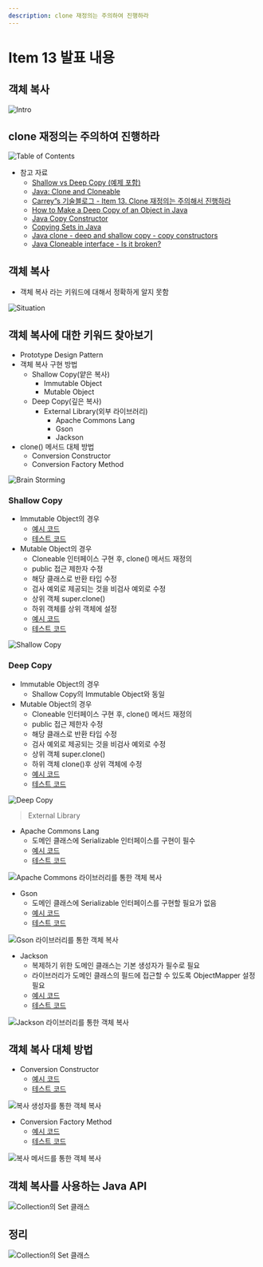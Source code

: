 ```yaml
---
description: clone 재정의는 주의하여 진행하라
---
```


# Item 13 발표 내용

## 객체 복사

![Intro](../../.gitbook/assets/item13.001.png)

## clone 재정의는 주의하여 진행하라

![Table of Contents](../../.gitbook/assets/item13.002.png)

* 참고 자료
	* [Shallow vs Deep Copy \(예제 포함\)](https://programming.guide/shallow-vs-deep-copy.html)
	* [Java: Clone and Cloneable](https://programming.guide/java/clone-and-cloneable.html)
	* [Carrey”s 기술블로그 - Item 13. Clone 재정의는 주의해서 진행하라](https://jaehun2841.github.io/2019/01/13/effective-java-item13/)
	* [How to Make a Deep Copy of an Object in Java](https://www.baeldung.com/java-deep-copy)
	* [Java Copy Constructor](https://www.baeldung.com/java-copy-constructor)
	* [Copying Sets in Java](https://www.baeldung.com/java-copy-sets)
	* [Java clone - deep and shallow copy - copy constructors](https://howtodoinjava.com/java/cloning/a-guide-to-object-cloning-in-java/)
	* [Java Cloneable interface - Is it broken?](https://howtodoinjava.com/java/cloning/cloneable-interface-is-broken-in-java/)

## 객체 복사

* 객체 복사 라는 키워드에 대해서 정확하게 알지 못함

![Situation ](../../.gitbook/assets/item13.003.png)

## 객체 복사에 대한 키워드 찾아보기

* Prototype Design Pattern
* 객체 복사 구현 방법
	* Shallow Copy\(얕은 복사\)
		* Immutable Object
		* Mutable Object
	* Deep Copy\(깊은 복사\)
		* External Library\(외부 라이브러리\)
			* Apache Commons Lang
			* Gson
			* Jackson
* clone\(\) 메서드 대체 방법
	* Conversion Constructor
	* Conversion Factory Method

![Brain Storming](../../.gitbook/assets/item13.004.png)

### Shallow Copy

* Immutable Object의 경우
	* [예시 코드](https://github.com/SeokRae/java-in-action/tree/master/java-in-theory/src/main/java/kr/seok/item13/mutable)
	* [테스트 코드](https://github.com/SeokRae/java-in-action/blob/master/java-in-theory/src/test/java/kr/seok/item13/mutable/CoffeeTest.java)
* Mutable Object의 경우
	* Cloneable 인터페이스 구현 후, clone\(\) 메서드 재정의
	* public 접근 제한자 수정
	* 해당 클래스로 반환 타입 수정
	* 검사 예외로 제공되는 것을 비검사 예외로 수정
	* 상위 객체 super.clone\(\)
	* 하위 객체를 상위 객체에 설정
	* [예시 코드](https://github.com/SeokRae/java-in-action/tree/master/java-in-theory/src/main/java/kr/seok/item13/immutable)
	* [테스트 코드](https://github.com/SeokRae/java-in-action/blob/master/java-in-theory/src/test/java/kr/seok/item13/immutable/CoffeeTest.java)

![Shallow Copy](../../.gitbook/assets/item13.005.png)

### Deep Copy

* Immutable Object의 경우
	* Shallow Copy의 Immutable Object와 동일
* Mutable Object의 경우
	* Cloneable 인터페이스 구현 후, clone\(\) 메서드 재정의
	* public 접근 제한자 수정
	* 해당 클래스로 반환 타입 수정
	* 검사 예외로 제공되는 것을 비검사 예외로 수정
	* 상위 객체 super.clone\(\)
	* 하위 객체 clone\(\)후 상위 객체에 수정
	* [예시 코드](https://github.com/SeokRae/java-in-action/tree/master/java-in-theory/src/main/java/kr/seok/item13/deep)
	* [테스트 코드](https://github.com/SeokRae/java-in-action/blob/master/java-in-theory/src/test/java/kr/seok/item13/DeepCopyCoffeeTest.java)

![Deep Copy](../../.gitbook/assets/item13.006.png)

> External Library

* Apache Commons Lang
	* 도메인 클래스에 Serializable 인터페이스를 구현이 필수
	* [예시 코드](https://github.com/SeokRae/java-in-action/tree/master/java-in-theory/src/main/java/kr/seok/item13/external/apache)
	* [테스트 코드](https://github.com/SeokRae/java-in-action/blob/master/java-in-theory/src/test/java/kr/seok/item13/external/apache/ApacheCopyCoffeeTest.java)

![Apache Commons &#xB77C;&#xC774;&#xBE0C;&#xB7EC;&#xB9AC;&#xB97C; &#xD1B5;&#xD55C; &#xAC1D;&#xCCB4; &#xBCF5;&#xC0AC;](../../.gitbook/assets/item13.007.png)

* Gson
	* 도메인 클래스에 Serializable 인터페이스를 구현할 필요가 없음
	* [예시 코드](https://github.com/SeokRae/java-in-action/tree/master/java-in-theory/src/main/java/kr/seok/item13/external/gson)
	* [테스트 코드](https://github.com/SeokRae/java-in-action/blob/master/java-in-theory/src/test/java/kr/seok/item13/external/gson/GsonCoffeeTest.java)

![Gson &#xB77C;&#xC774;&#xBE0C;&#xB7EC;&#xB9AC;&#xB97C; &#xD1B5;&#xD55C; &#xAC1D;&#xCCB4; &#xBCF5;&#xC0AC;](../../.gitbook/assets/item13.008.png)

* Jackson
	* 복제하기 위한 도메인 클래스는 기본 생성자가 필수로 필요
	* 라이브러리가 도메인 클래스의 필드에 접근할 수 있도록 ObjectMapper 설정 필요
	* [예시 코드](https://github.com/SeokRae/java-in-action/tree/master/java-in-theory/src/main/java/kr/seok/item13/external/jackson)
	* [테스트 코드](https://github.com/SeokRae/java-in-action/blob/master/java-in-theory/src/test/java/kr/seok/item13/external/jackson/JacksonCoffeeTest.java)

![Jackson &#xB77C;&#xC774;&#xBE0C;&#xB7EC;&#xB9AC;&#xB97C; &#xD1B5;&#xD55C; &#xAC1D;&#xCCB4; &#xBCF5;&#xC0AC;](../../.gitbook/assets/item13.009.png)

## 객체 복사 대체 방법

* Conversion Constructor
	* [예시 코드](https://github.com/SeokRae/java-in-action/tree/master/java-in-theory/src/main/java/kr/seok/item13/constructor)
	* [테스트 코드](https://github.com/SeokRae/java-in-action/blob/master/java-in-theory/src/test/java/kr/seok/item13/ConstructorCopyCoffeeTest.java)

![&#xBCF5;&#xC0AC; &#xC0DD;&#xC131;&#xC790;&#xB97C; &#xD1B5;&#xD55C; &#xAC1D;&#xCCB4; &#xBCF5;&#xC0AC;](../../.gitbook/assets/item13.010.png)

* Conversion Factory Method
	* [예시 코드](https://github.com/SeokRae/java-in-action/tree/master/java-in-theory/src/main/java/kr/seok/item13/factory)
	* [테스트 코드](https://github.com/SeokRae/java-in-action/blob/master/java-in-theory/src/test/java/kr/seok/item13/factory/FactoryMethodCopyCoffeeTest.java)

![&#xBCF5;&#xC0AC; &#xBA54;&#xC11C;&#xB4DC;&#xB97C; &#xD1B5;&#xD55C; &#xAC1D;&#xCCB4; &#xBCF5;&#xC0AC;](../../.gitbook/assets/item13.011.png)

## 객체 복사를 사용하는 Java API

![Collection&#xC758; Set &#xD074;&#xB798;&#xC2A4;](../../.gitbook/assets/item13.012.png)

## 정리

![Collection&#xC758; Set &#xD074;&#xB798;&#xC2A4;](../../.gitbook/assets/item13.013.png)

